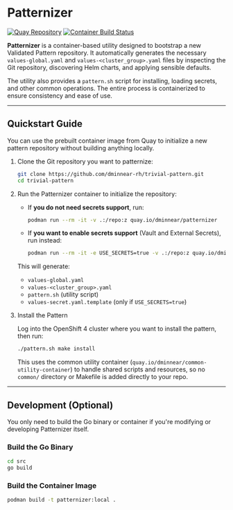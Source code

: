 # Patternizer

[![Quay Repository](https://img.shields.io/badge/Quay.io-patternizer-blue?logo=quay)](https://quay.io/repository/dminnear/patternizer)
[![Container Build Status](https://github.com/dminnear-rh/patternizer/actions/workflows/push-to-quay.yaml/badge.svg?branch=main)](https://github.com/dminnear-rh/patternizer/actions/workflows/push-to-quay.yaml)

**Patternizer** is a container-based utility designed to bootstrap a new Validated Pattern repository. It automatically generates the necessary `values-global.yaml` and `values-<cluster_group>.yaml` files by inspecting the Git repository, discovering Helm charts, and applying sensible defaults.

The utility also provides a `pattern.sh` script for installing, loading secrets, and other common operations. The entire process is containerized to ensure consistency and ease of use.

---

## Quickstart Guide

You can use the prebuilt container image from Quay to initialize a new pattern repository without building anything locally.

1. Clone the Git repository you want to patternize:

   ```bash
   git clone https://github.com/dminnear-rh/trivial-pattern.git
   cd trivial-pattern
   ````

2. Run the Patternizer container to initialize the repository:

   * If **you do not need secrets support**, run:

     ```bash
     podman run --rm -it -v .:/repo:z quay.io/dminnear/patternizer
     ```

   * If **you want to enable secrets support** (Vault and External Secrets), run instead:

     ```bash
     podman run --rm -it -e USE_SECRETS=true -v .:/repo:z quay.io/dminnear/patternizer
     ```

   This will generate:

   * `values-global.yaml`
   * `values-<cluster_group>.yaml`
   * `pattern.sh` (utility script)
   * `values-secret.yaml.template` (only if `USE_SECRETS=true`)

3. Install the Pattern

   Log into the OpenShift 4 cluster where you want to install the pattern, then run:

   ```bash
   ./pattern.sh make install
   ```

   This uses the common utility container (`quay.io/dminnear/common-utility-container`) to handle shared scripts and resources, so no `common/` directory or Makefile is added directly to your repo.

---

## Development (Optional)

You only need to build the Go binary or container if you're modifying or developing Patternizer itself.

### Build the Go Binary

```bash
cd src
go build
```

### Build the Container Image

```bash
podman build -t patternizer:local .
```
